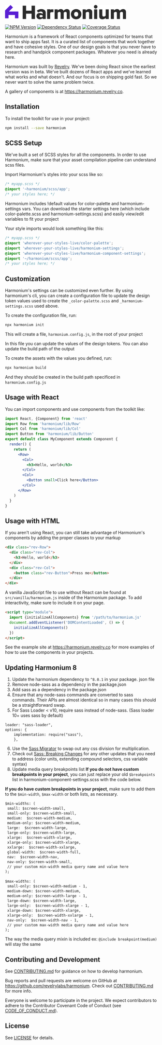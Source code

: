 <img src="docs-src/static/images/harmonium-logo.png" width="400px"/>

[![NPM Version][npm-badge]][npm-url]
[![Dependency Status](https://dependencyci.com/github/revelrylabs/harmonium/badge)](https://dependencyci.com/github/revelrylabs/harmonium)
[![Coverage Status](https://opencov.prod.revelry.net/projects/8/badge.svg)](https://opencov.prod.revelry.net/projects/8)

Harmonium is a framework of React components optimized for teams that want to ship apps fast. It is a curated list of components that work together and have cohesive styles. One of our design goals is that you never have to research and handpick component packages. Whatever you need is already here.

Harmonium was built by [Revelry](https://revelry.co). We've been doing React since the earliest version was in beta. We've built dozens of React apps and we've learned what works and what doesn't. And our focus is on shipping gold fast. So we never want to solve the same problem twice.

A gallery of components is at https://harmonium.revelry.co.

## Installation

To install the toolkit for use in your project:

```sh
npm install --save harmonium
```

## SCSS Setup

We've built a set of SCSS styles for all the components. In order to use Harmonium, make sure that your asset compilation pipeline can understand scss files.

Import Harmonium's styles into your scss like so:

```scss
/* myapp.scss */
@import '~harmonium/scss/app';
/* your styles here; */
```

Harmonium includes !default values for color-palette and harmonium-settings vars. You can download the starter settings here (which include color-palette.scss and harmonium-settings.scss) and easily view/edit variables to fit your project

Your style imports would look something like this:

```scss
/* myapp.scss */
@import 'wherever-your-styles-live/color-palette';
@import 'wherever-your-styles-live/harmonium-settings';
@import 'wherever-your-styles-live/harmonium-component-settings';
@import '~/harmonium/scss/app';
/* your styles here; */
```

## Customization

Harmonium's settings can be customized even further. By using harmonium's cli, you can create a configuration file to update the design token values used to create the `_color-palette.scss` and `_harmonium-settings.scss` used above.

To create the configuration file, run:

```sh
npx harmonium init
```

This will create a file, `harmonium.config.js`, in the root of your project

In this file you can update the values of the design tokens. You can also update the build path of the output

To create the assets with the values you defined, run:

```sh
npx harmonium build
```

And they should be created in the build path specificed in `harmonium.config.js`

## Usage with React

You can import components and use components from the toolkit like:

```jsx
import React, {Component} from 'react'
import Row from 'harmonium/lib/Row'
import Col from 'harmonium/lib/Col'
import Button from 'harmonium/lib/Button'
export default class MyComponent extends Component {
  render() {
    return (
      <Row>
        <Col>
          <h3>Hello, world</h3>
        </Col>
        <Col>
          <Button small>Click here</Button>
        </Col>
      </Row>
    )
  }
}
```

## Usage with HTML

If you aren't using React, you can still take advantage of Harmonium's components by adding the proper classes to your markup

```html
<div class="rev-Row">
  <div class="rev-Col">
    <h3>Hello, world</h3>
  </div>
  <div class="rev-Col">
    <button class="rev-Button">Press me</button>
  </div>
</div>
```

A vanilla JavaScript file to use without React can be found at `src/vanilla/harmonium.js` inside of the Harmonium package. To add interactivity, make sure to include it on your page.

```html
<script type="module">
  import {initializeAllComponents} from '/path/to/harmonium.js'
  document.addEventListener('DOMContentLoaded', () => {
    initializeAllComponents()
  })
</script>
```

See the example site at https://harmonium.revelry.co for more examples of how to
use the components in your projects.

## Updating Harmonium 8

1. Update the harmonium dependency to `^8.0.1` in your package. json file
2. Remove node-sass as a dependency in the package.json
3. Add sass as a dependency in the package.json
4. Ensure that any node-sass commands are converted to sass commands. Their APIs are almost identical so in many cases this should be a straightforward swap.
5. For Sass Loader < v10, require sass instead of node-sass. (Sass loader 10+ uses sass by default)
```
loader: "sass-loader",
options: {
	implementation: require("sass"),
	},
```

6. Use the [Sass Migrator](https://sass-lang.com/documentation/cli/migrator#division) to swap out any css division for multiplication. 
7. Check out [Sass: Breaking Changes](https://sass-lang.com/documentation/breaking-changes) for any other updates that you need to address (color units, extending compound selectors, css variable syntax)
8. Update media query breakpoints list
**If you do not have custom breakpoints in your project**, you can just replace your old `$breakpoints` list in harmonium-component-settings.scss with the code below.

**If you do have custom breakpoints in your project**, make sure to add them to the `$min-width`, `$max-width` or both lists, as necessary.

```
$min-widths: (
 small: $screen-width-small,
 small-only: $screen-width-small,
 medium:  $screen-width-medium,
 medium-only: $screen-width-medium,
 large:  $screen-width-large,
 large-only: $screen-width-large,
 xlarge:  $screen-width-xlarge,
 xlarge-only: $screen-width-xlarge,
 xxlarge:  $screen-width-xxlarge,
 global-width:  $screen-width-full,
 nav:  $screen-width-nav,
 nav-only: $screen-width-small,
 // your custom min-width media query name and value here
);
 
$max-widths: (
 small-only: $screen-width-medium - 1,
 medium-down: $screen-width-medium,
 medium-only: $screen-width-large - 1,
 large-down: $screen-width-large,
 large-only:  $screen-width-xlarge - 1,
 xlarge-down: $screen-width-xlarge,
 xlarge-only:  $screen-width-xxlarge - 1,
 nav-only:  $screen-width-nav - 1,
 // your custom max-width media query name and value here
);
```
The way the media query mixin is included ex: `@include breakpoint(medium)` will stay the same
 





## Contributing and Development

See [CONTRIBUTING.md](https://github.com/revelrylabs/harmonium/blob/master/CONTRIBUTING.md)
for guidance on how to develop harmonium.

Bug reports and pull requests are welcome on GitHub at https://github.com/revelrylabs/harmonium. Check out [CONTRIBUTING.md](https://github.com/revelrylabs/harmonium/blob/master/CONTRIBUTING.md) for more info.

Everyone is welcome to participate in the project. We expect contributors to
adhere to the Contributor Covenant Code of Conduct (see [CODE_OF_CONDUCT.md](https://github.com/revelrylabs/harmonium/blob/master/CODE_OF_CONDUCT.md)).

[npm-badge]: https://img.shields.io/npm/v/harmonium.svg
[npm-url]: https://www.npmjs.com/package/harmonium

## License

See [LICENSE](https://github.com/revelrylabs/harmonium/blob/master/LICENSE) for details.
